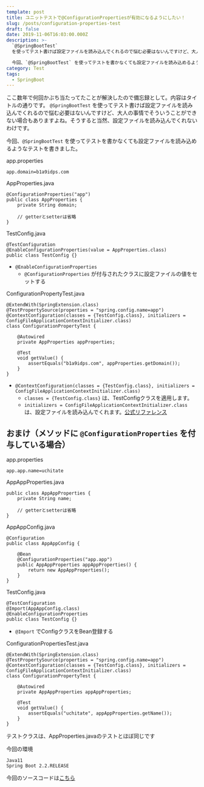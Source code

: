 ```yaml
---
template: post
title: ユニットテストで@ConfigurationPropertiesが有効になるようにしたい！
slug: /posts/configuration-properties-test
draft: false
date: 2019-11-06T16:03:00.000Z
description: >-
  `@SpringBootTest`
  を使ってテスト書けば設定ファイルを読み込んでくれるので悩む必要はないんですけど、大人の事情でそういうことができない場合もありますよね。そうすると当然、設定ファイルを読み込んでくれないわけです。

  今回、`@SpringBootTest` を使ってテストを書かなくても設定ファイルを読み込めるようなテストを書きました。
category: Test
tags:
  - SpringBoot
---
```

ここ数年で何回かぶち当たってたことが解決したので備忘録として。内容はタイトルの通りです。
`@SpringBootTest` を使ってテスト書けば設定ファイルを読み込んでくれるので悩む必要はないんですけど、大人の事情でそういうことができない場合もありますよね。そうすると当然、設定ファイルを読み込んでくれないわけです。

今回、`@SpringBootTest` を使ってテストを書かなくても設定ファイルを読み込めるようなテストを書きました。  

app.properties
```
app.domain=b1a9idps.com
```

AppProperties.java
```
@ConfigurationProperties("app")
public class AppProperties {
	private String domain;

	// getterとsetterは省略
}
```

TestConfig.java  
```
@TestConfiguration
@EnableConfigurationProperties(value = AppProperties.class)
public class TestConfig {}
```

- `@EnableConfigurationProperties` 
  - `@ConfigurationProperties` が付与されたクラスに設定ファイルの値をセットする

ConfigurationPropertyTest.java  
```
@ExtendWith(SpringExtension.class)
@TestPropertySource(properties = "spring.config.name=app")
@ContextConfiguration(classes = {TestConfig.class}, initializers = ConfigFileApplicationContextInitializer.class)
class ConfigurationPropertyTest {

	@Autowired
	private AppProperties appProperties;

	@Test
	void getValue() {
		assertEquals("b1a9idps.com", appProperties.getDomain());
	}
}
```
- `@ContextConfiguration(classes = {TestConfig.class}, initializers = ConfigFileApplicationContextInitializer.class)`
  - `classes = {TestConfig.class}` は、TestConfigクラスを適用します。
  - `initializers = ConfigFileApplicationContextInitializer.class` は、設定ファイルを読み込んでくれます。[公式リファレンス](https://docs.spring.io/spring-boot/docs/2.2.0.RELEASE/reference/html/spring-boot-features.html#boot-features-configfileapplicationcontextinitializer-test-utility)  

## おまけ（メソッドに `@ConfigurationProperties` を付与している場合）
app.properties
```
app.app.name=uchitate
```

AppAppProperties.java
```
public class AppAppProperties {
	private String name;

	// getterとsetterは省略
}
```

AppAppConfig.java
```
@Configuration
public class AppAppConfig {

	@Bean
	@ConfigurationProperties("app.app")
	public AppAppProperties appAppProperties() {
		return new AppAppProperties();
	}
}
```

TestConfig.java
```
@TestConfiguration
@Import(AppAppConfig.class)
@EnableConfigurationProperties
public class TestConfig {}
```
- `@Import` でConfigクラスをBean登録する

ConfigurationPropertiesTest.java
```
@ExtendWith(SpringExtension.class)
@TestPropertySource(properties = "spring.config.name=app")
@ContextConfiguration(classes = {TestConfig.class}, initializers = ConfigFileApplicationContextInitializer.class)
class ConfigurationPropertyTest {

	@Autowired
	private AppAppProperties appAppProperties;

	@Test
	void getValue() {
		assertEquals("uchitate", appAppProperties.getName());
	}
}
```

テストクラスは、AppProperties.javaのテストとほぼ同じです


今回の環境
```
Java11
Spring Boot 2.2.RELEASE
```

今回のソースコードは[こちら](https://github.com/b1a9id/spring-boot2-sandbox/tree/hotfix/test-configuration-properties)
